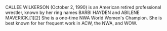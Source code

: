 CALLEE WILKERSON (October 2, 1990) is an American retired professional wrestler, known by her ring names BARBI HAYDEN and ABILENE MAVERICK.[1][2] She is a one-time NWA World Women's Champion. She is best known for her frequent work in ACW, the NWA, and WOW.
